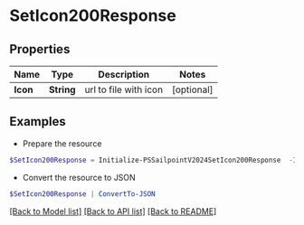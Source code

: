 # SetIcon200Response
## Properties

Name | Type | Description | Notes
------------ | ------------- | ------------- | -------------
**Icon** | **String** | url to file with icon | [optional] 

## Examples

- Prepare the resource
```powershell
$SetIcon200Response = Initialize-PSSailpointV2024SetIcon200Response  -Icon 
```

- Convert the resource to JSON
```powershell
$SetIcon200Response | ConvertTo-JSON
```

[[Back to Model list]](../README.md#documentation-for-models) [[Back to API list]](../README.md#documentation-for-api-endpoints) [[Back to README]](../README.md)

